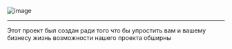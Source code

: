 ![image](https://user-images.githubusercontent.com/90931685/173171528-eb162e94-d489-4b9e-abd0-709220bee28d.png)
___________________________________________________________________________
Этот проект был создан ради того что бы упростить вам и вашему бизнесу жизнь возможности нашего проекта обширны 
